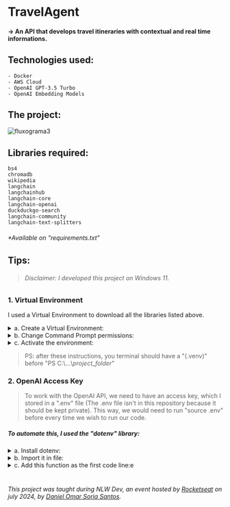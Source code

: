 # TravelAgent
#### -> An API that develops travel itineraries with contextual and real time informations.

## Technologies used: 
    - Docker
    - AWS Cloud
    - OpenAI GPT-3.5 Turbo
    - OpenAI Embedding Models

## The project:

![fluxograma3](https://github.com/user-attachments/assets/3f7ac6b5-61c9-4879-8aca-62f4f4e1e5b4)

## Libraries required: 
    bs4
    chromadb
    wikipedia
    langchain
    langchainhub
    langchain-core
    langchain-openai
    duckduckgo-search
    langchain-community
    langchain-text-splitters 
###### *Available on "requirements.txt"
    

## Tips:
> ###### Disclaimer: I developed this project on Windows 11.
> 
### 1. Virtual Environment
  I used a Virtual Environment to download all the libraries listed above.

  <details>
  <summary>a. Create a Virtual Environment:</summary>

  -     python -m venv .venv
</details> 

  <details>
  <summary>b. Change Command Prompt permissions:</summary>

  > This needs to be done before you activate the environment
  -     Set-ExecutionPolicy -ExecutionPolicy RemoteSigned -Scope Process
</details> 

<details>
  <summary>c. Activate the environment:</summary>
  -     .venv/Scripts/activate
</details> 
 
        
> PS: after these instructions, you terminal should have a "(.venv)" before "PS C:\\...\\_project_folder_" 

### 2. OpenAI Access Key

> To work with the OpenAI API, we need to have an access key, which I stored in a ".env" file (The .env file isn't in this repository because it should be kept private).
This way, we would need to run "source .env" before every time we wish to run our code. 

##### To automate this, I used the "dotenv" library:

 <details>
  <summary>a. Install dotenv:</summary>

  -     pip install python-dotenv
</details> 
                                                       
 <details>
  <summary>b. Import it in file:</summary>

  -     from dotenv import load_dotenv
</details> 

 <details>
  <summary>c. Add this function as the first code line:e</summary>
     
> This is what automatizes "source .env"
     
  -     load_dotenv()
  
</details> 

#

###### This project was taught during NLW Dev, an event hosted by <a href="https://app.rocketseat.com.br/">Rocketseat</a> on july 2024, by <a href="https://www.linkedin.com/in/daniel-omar-soria?utm_source=share&utm_campaign=share_via&utm_content=profile&utm_medium=ios_app">Daniel Omar Soria Santos</a>.
